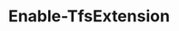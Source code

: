 ﻿---
title: Enable-TfsExtension
breadcrumbs: [ "ExtensionManagement" ]
parent: "ExtensionManagement"
description: "Enables a previously disabled extension installed in the specified collection/organization. "
remarks: 
parameterSets: 
  "_All_": [ Collection, Extension, Passthru, Publisher, Server ] 
  "__AllParameterSets":  
    Extension: 
      type: "object"  
      position: "0"  
    Publisher: 
      type: "string"  
      position: "1"  
    Collection: 
      type: "object"  
    Passthru: 
      type: "SwitchParameter"  
    Server: 
      type: "object" 
parameters: 
  - name: "Extension" 
    description: "Specifies the ID or the name of the extensions. Wildcards are supported. " 
    globbing: false 
    position: 0 
    type: "object" 
  - name: "Publisher" 
    description: "Specifies the ID or the name of the publisher. Wildcards are supported. " 
    globbing: false 
    position: 1 
    type: "string" 
  - name: "Passthru" 
    description: "Returns the results of the command. By default, this cmdlet does not generate any output. " 
    globbing: false 
    type: "SwitchParameter" 
    defaultValue: "False" 
  - name: "Collection" 
    description: "Specifies the URL to the Team Project Collection or Azure DevOps Organization to connect to, a TfsTeamProjectCollection object (Windows PowerShell only), or a VssConnection object. You can also connect to an Azure DevOps Services organizations by simply providing its name instead of the full URL. For more details, see the Get-TfsTeamProjectCollection cmdlet. When omitted, it defaults to the connection set by Connect-TfsTeamProjectCollection (if any). " 
    globbing: false 
    type: "object" 
    aliases: [ Organization ] 
  - name: "Organization" 
    description: "Specifies the URL to the Team Project Collection or Azure DevOps Organization to connect to, a TfsTeamProjectCollection object (Windows PowerShell only), or a VssConnection object. You can also connect to an Azure DevOps Services organizations by simply providing its name instead of the full URL. For more details, see the Get-TfsTeamProjectCollection cmdlet. When omitted, it defaults to the connection set by Connect-TfsTeamProjectCollection (if any). This is an alias of the Collection parameter." 
    globbing: false 
    type: "object" 
    aliases: [ Organization ] 
  - name: "Server" 
    description: "Specifies the URL to the Team Foundation Server to connect to, a TfsConfigurationServer object (Windows PowerShell only), or a VssConnection object. When omitted, it defaults to the connection set by Connect-TfsConfiguration (if any). For more details, see the Get-TfsConfigurationServer cmdlet. " 
    globbing: false 
    type: "object"
inputs: 
outputs: 
  - type: "Microsoft.VisualStudio.Services.ExtensionManagement.WebApi.InstalledExtension" 
    description: 
notes: 
relatedLinks: 
  - text: "Online Version:" 
    uri: "https://tfscmdlets.dev/docs/cmdlets/ExtensionManagement/Enable-TfsExtension"
aliases: 
examples: 
---
